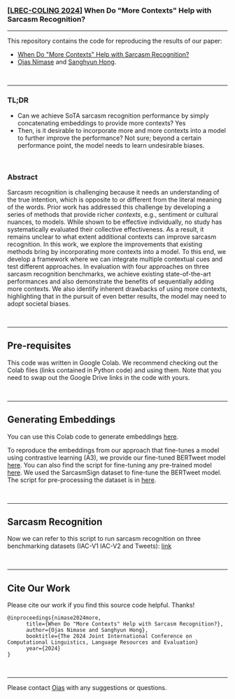 ### [[LREC-COLING 2024]](https://lrec-coling-2024.org/) When Do "More Contexts" Help with Sarcasm Recognition?

----

This repository contains the code for reproducing the results of our paper:

- [When Do "More Contexts" Help with Sarcasm Recognition?](https://arxiv.org/abs/2403.12469)
- [Ojas Nimase](mailto:ojasnimase@gmail.com) and [Sanghyun Hong](https://sanghyun-hong.com).

&nbsp;

----

### TL;DR

- Can we achieve SoTA sarcasm recognition performance by simply concatenating embeddings to provide more contexts? Yes
- Then, is it desirable to incorporate more and more contexts into a model to further improve the performance? Not sure; beyond a certain performance point, the model needs to learn undesirable biases.

&nbsp;

### Abstract

Sarcasm recognition is challenging because it needs an understanding of the true intention, which is opposite to or different from the literal meaning of the words. Prior work has addressed this challenge by developing a series of methods that provide richer *contexts*, e.g., sentiment or cultural nuances, to models. While shown to be effective individually, no study has systematically evaluated their collective effectiveness. As a result, it remains unclear to what extent additional contexts can improve sarcasm recognition. In this work, we explore the improvements that existing methods bring by incorporating more contexts into a model. To this end, we develop a framework where we can integrate multiple contextual cues and test different approaches. In evaluation with four approaches on three sarcasm recognition benchmarks, we achieve existing state-of-the-art performances and also demonstrate the benefits of sequentially adding more contexts. We also identify inherent drawbacks of using more contexts, highlighting that in the pursuit of even better results, the model may need to adopt societal biases.

&nbsp;

----

## Pre-requisites

This code was written in Google Colab. We recommend checking out the Colab files (links contained in Python code) and using them. Note that you need to swap out the Google Drive links in the code with yours.

&nbsp;

----

## Generating Embeddings

You can use this Colab code to generate embeddings [here](Code/iac_v2,_iac_v1,_and_tweets_data_embedding_creation.py). 

To reproduce the embeddings from our approach that fine-tunes a model using contrastive learning (A3), we provide our fine-tuned BERTweet model [here](https://drive.google.com/file/d/1FKF0TI1RbhTyJtKo3xNUM2wgi-l26ZII/view?usp=sharing). You can also find the script for fine-tuning any pre-trained model [here](Code/fine_tuning_bertweet_via_simclr.py). We used the SarcasmSign dataset to fine-tune the BERTweet model. The script for pre-processing the dataset is in [here](Code/sarcasmsign_data_cleaning.py).

&nbsp;

----

## Sarcasm Recognition

Now we can refer to this script to run sarcasm recognition on three benchmarking datasets (IAC-V1 IAC-V2 and Tweets): [link](Code/iac_v1,_iac_v2,_and_tweets_a1,_a2,_a3,_a4.py)

&nbsp;

----

## Cite Our Work

Please cite our work if you find this source code helpful. Thanks!
```
@inproceedings{nimase2024more,
      title={When Do "More Contexts" Help with Sarcasm Recognition?}, 
      author={Ojas Nimase and Sanghyun Hong},
      booktitle={The 2024 Joint International Conference on Computational Linguistics, Language Resources and Evaluation}
      year={2024}
}
```

&nbsp;

----

Please contact [Ojas](mailto:ojasnimase@gmail.com) with any suggestions or questions.
